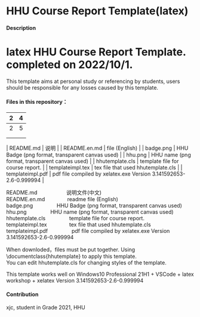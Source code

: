 # HHU Course Report Template(latex)

#### Description
# latex HHU Course Report Template. completed on 2022/10/1.  
This template aims at personal study or referencing by students, users should be responsible for any losses caused by this template.

#### Files in this repository：
| 2  |  4 |
|---|---|
|  2 |  5 |
|   |   |
|   |   |

| README.md | 说明 |
| README.en.md | file (English) |
| badge.png | HHU Badge (png format, transparent canvas used) |
| hhu.png | HHU name (png format, transparent canvas used) |
| hhutemplate.cls | template file for course report. |
| templateimpl.tex | tex file that used hhutemplate.cls |
| templateimpl.pdf | pdf file compiled by xelatex.exe Version 3.141592653-2.6-0.999994 |

README.md &emsp;&emsp;&emsp;&emsp;&emsp; 说明文件(中文)    
README.en.md &emsp;&emsp;&emsp;&emsp;readme file (English)    
badge.png &emsp;&emsp;&emsp;&emsp; HHU Badge (png format, transparent canvas used)    
hhu.png &emsp;&emsp;&emsp;&emsp; HHU name (png format, transparent canvas used)    
hhutemplate.cls &emsp;&emsp;&emsp;&emsp; template file for course report.    
templateimpl.tex &emsp;&emsp;&emsp;&emsp;tex file that used hhutemplate.cls    
templateimpl.pdf &emsp;&emsp;&emsp;&emsp;  pdf file compiled by xelatex.exe Version 3.141592653-2.6-0.999994    


When downloded，files must be put together. Using \documentclass{hhutemplate} to apply this template.    
You can edit hhutemplate.cls for changing styles of the template.    

This template works well on Windows10 Professional 21H1 + VSCode + latex workshop + xelatex Version 3.141592653-2.6-0.999994    

#### Contribution    

xjc, student in Grade 2021, HHU    

